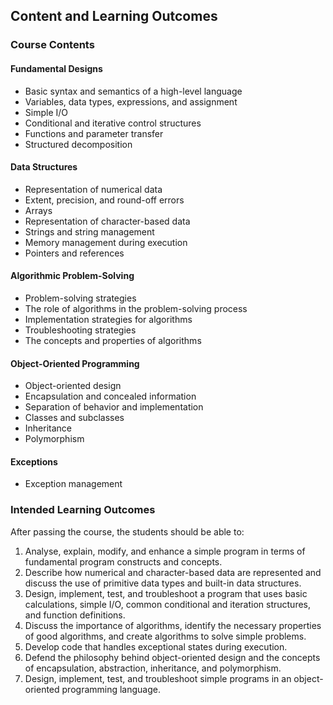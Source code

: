## Content and Learning Outcomes

### Course Contents

#### Fundamental Designs
- Basic syntax and semantics of a high-level language
- Variables, data types, expressions, and assignment
- Simple I/O
- Conditional and iterative control structures
- Functions and parameter transfer
- Structured decomposition

#### Data Structures
- Representation of numerical data
- Extent, precision, and round-off errors
- Arrays
- Representation of character-based data
- Strings and string management
- Memory management during execution
- Pointers and references

#### Algorithmic Problem-Solving
- Problem-solving strategies
- The role of algorithms in the problem-solving process
- Implementation strategies for algorithms
- Troubleshooting strategies
- The concepts and properties of algorithms

#### Object-Oriented Programming
- Object-oriented design
- Encapsulation and concealed information
- Separation of behavior and implementation
- Classes and subclasses
- Inheritance
- Polymorphism

#### Exceptions
- Exception management

### Intended Learning Outcomes

After passing the course, the students should be able to:
1. Analyse, explain, modify, and enhance a simple program in terms of fundamental program constructs and concepts.
2. Describe how numerical and character-based data are represented and discuss the use of primitive data types and built-in data structures.
3. Design, implement, test, and troubleshoot a program that uses basic calculations, simple I/O, common conditional and iteration structures, and function definitions.
4. Discuss the importance of algorithms, identify the necessary properties of good algorithms, and create algorithms to solve simple problems.
5. Develop code that handles exceptional states during execution.
6. Defend the philosophy behind object-oriented design and the concepts of encapsulation, abstraction, inheritance, and polymorphism.
7. Design, implement, test, and troubleshoot simple programs in an object-oriented programming language.
